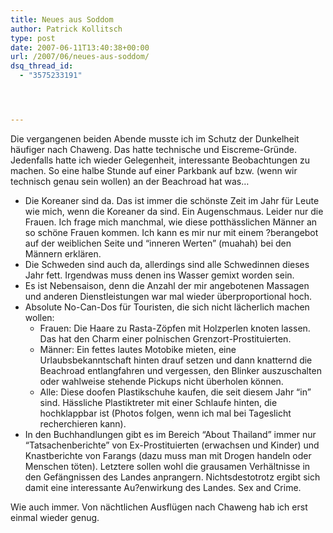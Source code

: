 ```yaml
---
title: Neues aus Soddom
author: Patrick Kollitsch
type: post
date: 2007-06-11T13:40:38+00:00
url: /2007/06/neues-aus-soddom/
dsq_thread_id:
  - "3575233191"




---
```

Die vergangenen beiden Abende musste ich im Schutz der Dunkelheit häufiger nach Chaweng. Das hatte technische und Eiscreme-Gründe. Jedenfalls hatte ich wieder Gelegenheit, interessante Beobachtungen zu machen. So eine halbe Stunde auf einer Parkbank auf bzw. (wenn wir technisch genau sein wollen) an der Beachroad hat was&#8230;

  * Die Koreaner sind da. Das ist immer die schönste Zeit im Jahr für Leute wie mich, wenn die Koreaner da sind. Ein Augenschmaus. Leider nur die Frauen. Ich frage mich manchmal, wie diese potthässlichen Männer an so schöne Frauen kommen. Ich kann es mir nur mit einem ?berangebot auf der weiblichen Seite und &#8220;inneren Werten&#8221; (muahah) bei den Männern erklären.
  * Die Schweden sind auch da, allerdings sind alle Schwedinnen dieses Jahr fett. Irgendwas muss denen ins Wasser gemixt worden sein.
  * Es ist Nebensaison, denn die Anzahl der mir angebotenen Massagen und anderen Dienstleistungen war mal wieder überproportional hoch.
  * Absolute No-Can-Dos für Touristen, die sich nicht lächerlich machen wollen: 
      * Frauen: Die Haare zu Rasta-Zöpfen mit Holzperlen knoten lassen. Das hat den Charm einer polnischen Grenzort-Prostituierten.
      * Männer: Ein fettes lautes Motobike mieten, eine Urlaubsbekanntschaft hinten drauf setzen und dann knatternd die Beachroad entlangfahren und vergessen, den Blinker auszuschalten oder wahlweise stehende Pickups nicht überholen können.
      * Alle: Diese doofen Plastikschuhe kaufen, die seit diesem Jahr &#8220;in&#8221; sind. Hässliche Plastiktreter mit einer Schlaufe hinten, die hochklappbar ist (Photos folgen, wenn ich mal bei Tageslicht recherchieren kann).
  * In den Buchhandlungen gibt es im Bereich &#8220;About Thailand&#8221; immer nur &#8220;Tatsachenberichte&#8221; von Ex-Prostituierten (erwachsen und Kinder) und Knastberichte von Farangs (dazu muss man mit Drogen handeln oder Menschen töten). Letztere sollen wohl die grausamen Verhältnisse in den Gefängnissen des Landes anprangern. Nichtsdestotrotz ergibt sich damit eine interessante Au?enwirkung des Landes. Sex and Crime. 

Wie auch immer. Von nächtlichen Ausflügen nach Chaweng hab ich erst einmal wieder genug.